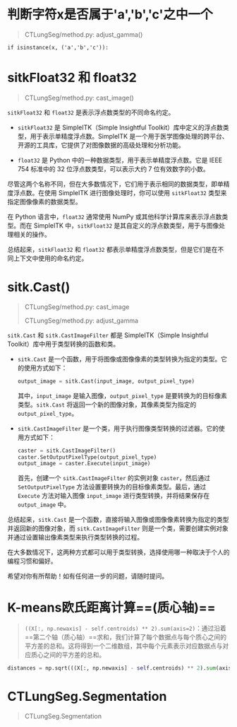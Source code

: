 # 判断字符x是否属于'a','b','c'之中一个

> CTLungSeg/method.py: adjust_gamma()

```
if isinstance(x, ('a','b','c')):
```

# sitkFloat32 和 float32

> CTLungSeg/method.py: cast_image()

`sitkFloat32` 和 `float32` 是表示浮点数类型的不同命名约定。

- `sitkFloat32` 是 SimpleITK（Simple Insightful Toolkit）库中定义的浮点数类型，用于表示单精度浮点数。SimpleITK 是一个用于医学图像处理的跨平台、开源的工具库，它提供了对图像数据的高级处理和分析功能。

- `float32` 是 Python 中的一种数据类型，用于表示单精度浮点数。它是 IEEE 754 标准中的 32 位浮点数类型，可以表示大约 7 位有效数字的小数。

尽管这两个名称不同，但在大多数情况下，它们用于表示相同的数据类型，即单精度浮点数。在使用 SimpleITK 进行图像处理时，你可以使用 `sitkFloat32` 类型来指定图像像素的数据类型。

在 Python 语言中，`float32` 通常使用 NumPy 或其他科学计算库来表示浮点数类型。而在 SimpleITK 中，`sitkFloat32` 是其自定义的浮点数类型，用于与图像处理相关的操作。

总结起来，`sitkFloat32` 和 `float32` 都表示单精度浮点数类型，但是它们是在不同上下文中使用的命名约定。

# sitk.Cast()

> CTLungSeg/method.py: cast_image
>
> CTLungSeg/method.py: adjust_gamma

`sitk.Cast` 和 `sitk.CastImageFilter` 都是 SimpleITK（Simple Insightful Toolkit）库中用于类型转换的函数和类。

- `sitk.Cast` 是一个函数，用于将图像或图像像素的类型转换为指定的类型。它的使用方式如下：

  ```python
  output_image = sitk.Cast(input_image, output_pixel_type)
  ```

  其中，`input_image` 是输入图像，`output_pixel_type` 是要转换为的目标像素类型。`sitk.Cast` 将返回一个新的图像对象，其像素类型为指定的 `output_pixel_type`。

- `sitk.CastImageFilter` 是一个类，用于执行图像类型转换的过滤器。它的使用方式如下：

  ```python
  caster = sitk.CastImageFilter()
  caster.SetOutputPixelType(output_pixel_type)
  output_image = caster.Execute(input_image)
  ```

  首先，创建一个 `sitk.CastImageFilter` 的实例对象 `caster`，然后通过 `SetOutputPixelType` 方法设置要转换为的目标像素类型。最后，通过 `Execute` 方法对输入图像 `input_image` 进行类型转换，并将结果保存在 `output_image` 中。

总结起来，`sitk.Cast` 是一个函数，直接将输入图像或图像像素转换为指定的类型并返回新的图像对象，而 `sitk.CastImageFilter` 则是一个类，需要创建实例对象并通过设置输出像素类型来执行类型转换的过程。

在大多数情况下，这两种方式都可以用于类型转换，选择使用哪一种取决于个人的编程习惯和偏好。

希望对你有所帮助！如有任何进一步的问题，请随时提问。

# K-means欧氏距离计算==(质心轴)==

> `((X[:, np.newaxis] - self.centroids) ** 2).sum(axis=2)`：通过沿着==第二个轴（质心轴）==求和，我们计算了每个数据点与每个质心之间的平方差的总和。这将得到一个二维数组，其中每个元素表示对应数据点与对应质心之间的平方差的总和。

```python
distances = np.sqrt(((X[:, np.newaxis] - self.centroids) ** 2).sum(axis=2))
```

# CTLungSeg.Segmentation

> CTLungSeg.Segmentation

